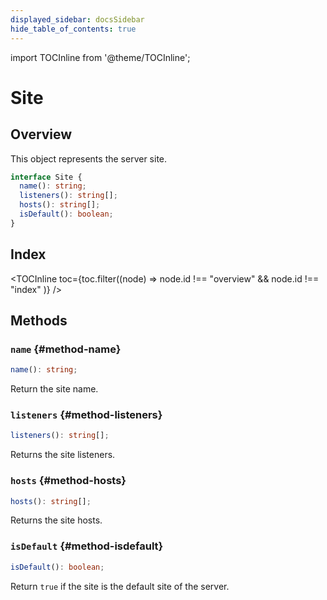 ```yaml
---
displayed_sidebar: docsSidebar
hide_table_of_contents: true
---
```


import TOCInline from '@theme/TOCInline';

# Site

## Overview

This object represents the server site.

```typescript
interface Site {
  name(): string;
  listeners(): string[];
  hosts(): string[];
  isDefault(): boolean;
}
```

## Index

<TOCInline toc={toc.filter((node) => node.id !== "overview" && node.id !== "index" )} />

## Methods

### `name` {#method-name}

```typescript
name(): string;
```

Return the site name.

### `listeners` {#method-listeners}

```typescript
listeners(): string[];
```

Returns the site listeners.

### `hosts` {#method-hosts}

```typescript
hosts(): string[];
```

Returns the site hosts.

### `isDefault` {#method-isdefault}

```typescript
isDefault(): boolean;
```

Return <code>true</code> if the site is the default site of the server.
